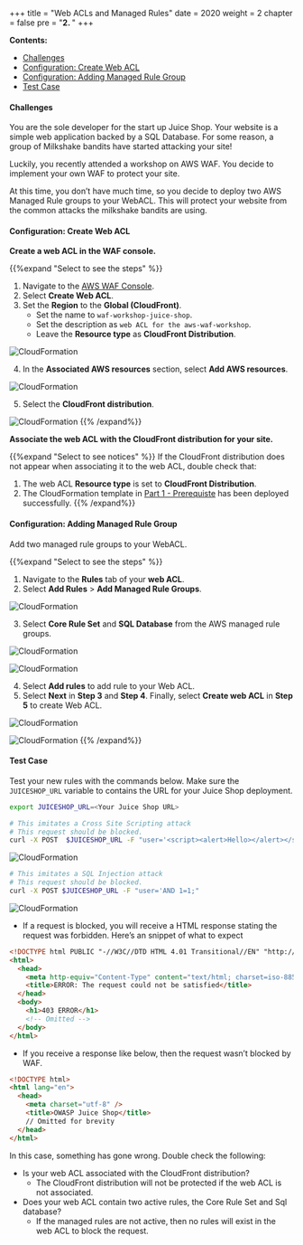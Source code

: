 +++
title = "Web ACLs and Managed Rules"
date = 2020
weight = 2
chapter = false
pre = "<b>2. </b>"
+++

**Contents:**
- [Challenges](#challenges)
- [Configuration: Create Web ACL](#configuration-create-web-acl)
- [Configuration: Adding Managed Rule Group](#configuration-adding-managed-rule-group)
- [Test Case](#test-case)

#### Challenges
You are the sole developer for the start up Juice Shop. Your website is a simple web application backed by a SQL Database. For some reason, a group of Milkshake bandits have started attacking your site!

Luckily, you recently attended a workshop on AWS WAF. You decide to implement your own WAF to protect your site.

At this time, you don’t have much time, so you decide to deploy two AWS Managed Rule groups to your WebACL. This will protect your website from the common attacks the milkshake bandits are using.

#### Configuration: Create Web ACL

**Create a web ACL in the WAF console.**

{{%expand "Select to see the steps" %}}
1. Navigate to the [AWS WAF Console](https://console.aws.amazon.com/wafv2/homev2/start).
2. Select **Create Web ACL**.
3. Set the **Region** to the **Global (CloudFront)**.
   - Set the name to ```waf-workshop-juice-shop```.
   - Set the description as ```web ACL for the aws-waf-workshop```.
   - Leave the **Resource type** as **CloudFront Distribution**.

![CloudFormation](../../../images/2/1.png?width=90pc)

4. In the **Associated AWS resources** section, select **Add AWS resources**.

![CloudFormation](../../../images/2/2.png?width=90pc)

5. Select the **CloudFront distribution**.

![CloudFormation](../../../images/2/3.png?width=90pc)
{{% /expand%}}

**Associate the web ACL with the CloudFront distribution for your site.**

{{%expand "Select to see notices" %}}
If the CloudFront distribution does not appear when associating it to the web ACL, double check that:
1. The web ACL **Resource type** is set to **CloudFront Distribution**.
2. The CloudFormation template in [Part 1 - Prerequiste](../../1-prerequiste/#deploy-the-sample-web-app) has been deployed successfully.
{{% /expand%}}

#### Configuration: Adding Managed Rule Group

Add two managed rule groups to your WebACL.

{{%expand "Select to see the steps" %}}
1. Navigate to the **Rules** tab of your **web ACL**.
2. Select **Add Rules** > **Add Managed Rule Groups**.

![CloudFormation](../../../images/2/4.png?width=90pc)

3. Select **Core Rule Set** and **SQL Database** from the AWS managed rule groups.

![CloudFormation](../../../images/2/5.png?width=90pc)

![CloudFormation](../../../images/2/6.png?width=90pc)

4. Select **Add rules** to add rule to your Web ACL.
5. Select **Next** in **Step 3** and **Step 4**. Finally, select **Create web ACL** in **Step 5** to create Web ACL.

![CloudFormation](../../../images/2/7.png?width=90pc)

![CloudFormation](../../../images/2/8.png?width=90pc)
{{% /expand%}}

#### Test Case

Test your new rules with the commands below.
Make sure the ```JUICESHOP_URL``` variable to contains the URL for your Juice Shop deployment.

```bash
export JUICESHOP_URL=<Your Juice Shop URL>
```

```bash
# This imitates a Cross Site Scripting attack
# This request should be blocked.
curl -X POST  $JUICESHOP_URL -F "user='<script><alert>Hello></alert></script>'"
```

![CloudFormation](../../../images/2/9.png?width=90pc)

```bash
# This imitates a SQL Injection attack
# This request should be blocked.
curl -X POST $JUICESHOP_URL -F "user='AND 1=1;"
```

![CloudFormation](../../../images/2/10.png?width=90pc)

- If a request is blocked, you will receive a HTML response stating the request was forbidden. Here’s an snippet of what to expect

```html
<!DOCTYPE html PUBLIC "-//W3C//DTD HTML 4.01 Transitional//EN" "http://www.w3.org/TR/html4/loose.dtd">
<html>
  <head>
    <meta http-equiv="Content-Type" content="text/html; charset=iso-8859-1" />
    <title>ERROR: The request could not be satisfied</title>
  </head>
  <body>
    <h1>403 ERROR</h1>
    <!-- Omitted -->
  </body>
</html>
```

- If you receive a response like below, then the request wasn’t blocked by WAF.

```html
<!DOCTYPE html>
<html lang="en">
  <head>
    <meta charset="utf-8" />
    <title>OWASP Juice Shop</title>
    // Omitted for brevity
  </head>
</html>
```

In this case, something has gone wrong. Double check the following:

- Is your web ACL associated with the CloudFront distribution?
  - The CloudFront distribution will not be protected if the web ACL is not associated.
- Does your web ACL contain two active rules, the Core Rule Set and Sql database?
  - If the managed rules are not active, then no rules will exist in the web ACL to block the request.